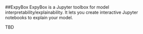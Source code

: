 ##ExpyBox
ExpyBox is a Jupyter toolbox for model interpretability/explainability.
It lets you create interactive Jupyter notebooks to explain your model.

TBD 